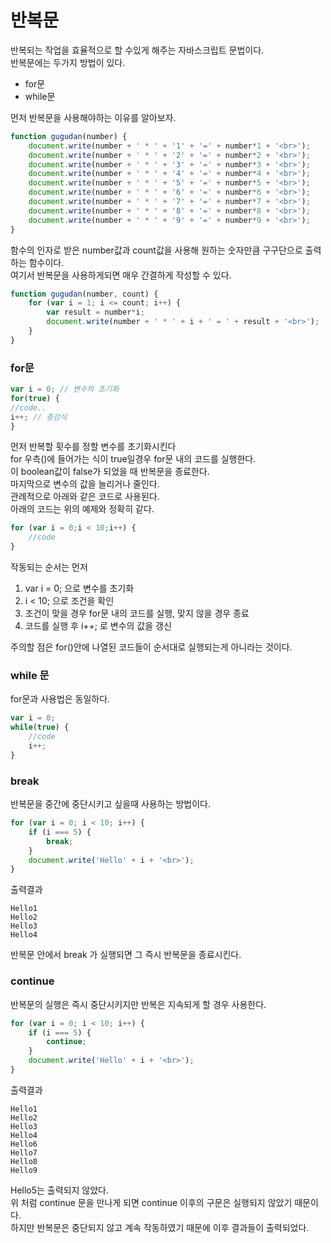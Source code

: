 반복문
======
반복되는 작업을 효율적으로 할 수있게 해주는 자바스크립트 문법이다.<br>
반복문에는 두가지 방법이 있다.
* for문
* while문

먼저 반복문을 사용해야하는 이유를 알아보자.
```js
function gugudan(number) {
    document.write(number + ' * ' + '1' + '=' + number*1 + '<br>');
    document.write(number + ' * ' + '2' + '=' + number*2 + '<br>');
    document.write(number + ' * ' + '3' + '=' + number*3 + '<br>');
    document.write(number + ' * ' + '4' + '=' + number*4 + '<br>');
    document.write(number + ' * ' + '5' + '=' + number*5 + '<br>');
    document.write(number + ' * ' + '6' + '=' + number*6 + '<br>');
    document.write(number + ' * ' + '7' + '=' + number*7 + '<br>');
    document.write(number + ' * ' + '8' + '=' + number*8 + '<br>');
    document.write(number + ' * ' + '9' + '=' + number*9 + '<br>');
}
```
함수의 인자로 받은 number값과 count값을 사용해 원하는 숫자만큼 구구단으로 출력하는 함수이다.<br>
여기서 반복문을 사용하게되면 매우 간결하게 작성할 수 있다.
```js
function gugudan(number, count) {
    for (var i = 1; i <= count; i++) {
        var result = number*i;
        document.write(number + ' * ' + i + ' = ' + result + '<br>');
    }
}
```
### for문
```js
var i = 0; // 변수의 초기화 
for(true) {
//code..
i++; // 증감식
}
```
먼저 반복할 횟수를 정할 변수를 초기화시킨다<br>
for 우측()에 들어가는 식이 true일경우 for문 내의 코드를 실행한다.<br>
이 boolean값이 false가 되었을 때 반복문을 종료한다.<br>
마지막으로 변수의 값을 늘리거나 줄인다.<br>
관례적으로 아래와 같은 코드로 사용된다.<br>
아래의 코드는 위의 예제와 정확히 같다.
```js
for (var i = 0;i < 10;i++) {
    //code
}
```
작동되는 순서는 먼저<br>
1. var i = 0; 으로 변수를 초기화
2. i < 10; 으로 조건을 확인
3. 조건이 맞을 경우 for문 내의 코드를 실행, 맞지 않을 경우 종료
4. 코드를 실행 후 i++; 로 변수의 값을 갱신

주의할 점은 for()안에 나열된 코드들이 순서대로 실행되는게 아니라는 것이다.

### while 문
for문과 사용법은 동일하다.
```js
var i = 0;
while(true) {
    //code
    i++;
}
```

### break
반복문을 중간에 중단시키고 싶을때 사용하는 방법이다.
```js
for (var i = 0; i < 10; i++) {
    if (i === 5) {
        break;
    }
    document.write('Hello' + i + '<br>');
}
```
출력결과
```
Hello1
Hello2
Hello3
Hello4
```
반복문 안에서 break 가 실행되면 그 즉시 반복문을 종료시킨다.

### continue
반복문의 실행은 즉시 중단시키지만 반복은 지속되게 할 경우 사용한다.

```js
for (var i = 0; i < 10; i++) {
    if (i === 5) {
        continue;
    }
    document.write('Hello' + i + '<br>');
}
```
출력결과
```
Hello1
Hello2
Hello3
Hello4
Hello6
Hello7
Hello8
Hello9
```
Hello5는 출력되지 않았다.<br>
위 처럼 continue 문을 만나게 되면 continue 이후의 구문은 실행되지 않았기 때문이다.<br>
하지만 반복문은 중단되지 않고 계속 작동하였기 때문에 이후 결과들이 출력되었다.









